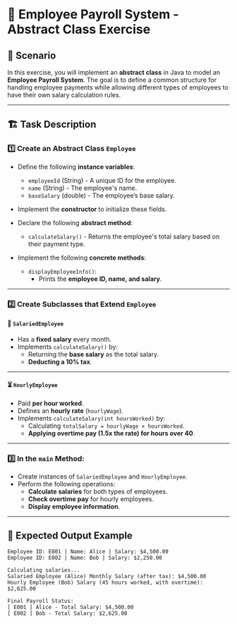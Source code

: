 # 💼 Employee Payroll System - Abstract Class Exercise

## 📌 Scenario

In this exercise, you will implement an **abstract class** in Java to model an **Employee Payroll System**. The goal is to define a common structure for handling employee payments while allowing different types of employees to have their own salary calculation rules.

---

## 🏗️ Task Description

### 1️⃣ Create an **Abstract Class** `Employee`
- Define the following **instance variables**:
    - `employeeId` (String) - A unique ID for the employee.
    - `name` (String) - The employee's name.
    - `baseSalary` (double) - The employee’s base salary.

- Implement the **constructor** to initialize these fields.

- Declare the following **abstract method**:
    - `calculateSalary()` - Returns the employee's total salary based on their payment type.

- Implement the following **concrete methods**:
    - `displayEmployeeInfo()`:
        - Prints the **employee ID, name, and salary**.

---

### 2️⃣ Create Subclasses that Extend `Employee`

#### 🏢 `SalariedEmployee`
- Has a **fixed salary** every month.
- Implements `calculateSalary()` by:
    - Returning the **base salary** as the total salary.
    - **Deducting a 10% tax**.

---

#### ⏳ `HourlyEmployee`
- Paid **per hour worked**.
- Defines an **hourly rate** (`hourlyWage`).
- Implements `calculateSalary(int hoursWorked)` by:
    - Calculating `totalSalary = hourlyWage × hoursWorked`.
    - **Applying overtime pay (1.5x the rate) for hours over 40**.

---

### 3️⃣ In the `main` Method:
- Create instances of `SalariedEmployee` and `HourlyEmployee`.
- Perform the following operations:
    - **Calculate salaries** for both types of employees.
    - **Check overtime pay** for hourly employees.
    - **Display employee information**.

---

## 🎯 Expected Output Example

```plaintext
Employee ID: E001 | Name: Alice | Salary: $4,500.00
Employee ID: E002 | Name: Bob | Salary: $2,250.00

Calculating salaries...
Salaried Employee (Alice) Monthly Salary (after tax): $4,500.00
Hourly Employee (Bob) Salary (45 hours worked, with overtime): $2,625.00

Final Payroll Status:
[ E001 ] Alice - Total Salary: $4,500.00
[ E002 ] Bob - Total Salary: $2,625.00
